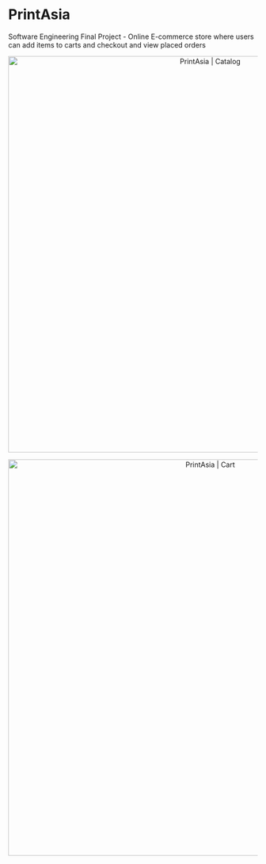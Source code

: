 # PrintAsia
Software Engineering Final Project - Online E-commerce store where users can add items to carts and checkout and view placed orders

<p align="center">
  <img width="800" alt="PrintAsia | Catalog" src="https://github.com/user-attachments/assets/f8ec7425-040c-41f1-8234-247b0e5c4ad9" />
</p>
<p align="center">
  <img width="800" alt="PrintAsia | Cart" src="https://github.com/user-attachments/assets/7130c17d-cec0-412c-9332-f5ecde5dc96f" />
</p>
